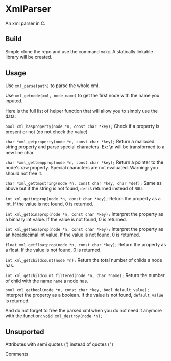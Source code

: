 # XmlParser

An xml parser in C.

## Build
Simple clone the repo and use the command ``make``. A statically linkable library will be created.

## Usage
Use ``xml_parse(path)`` to parse the whole xml.

Use ``xml_getnode(xml, node_name)`` to get the first node with the name you inputed.

Here is the full list of helper function that will allow you to simply use the data:


```bool xml_hasproperty(node *n, const char *key);``` Check if a property is present or not (do not check the value)


```char *xml_getproperty(node *n, const char *key);``` Return a malloced string property and parse special characters. Ex: \n will be transformed to a new line char.



```char *xml_gettempprop(node *n, const char *key);``` Return a pointer to the node's raw property. Special characters are not evaluated. Warning: you should not free it.


```char *xml_gettmpstring(node *n, const char *key, char *def);``` Same as above but if the string is not found, ``def`` is returned instead of ``NULL``


```int xml_getintprop(node *n, const char *key);``` Return the property as a int. If the value is not found, 0 is returned.


```int xml_getbinaprop(node *n, const char *key);``` Interpret the property as a binnary int value. If the value is not found, 0 is returned.


```int xml_gethexaprop(node *n, const char *key);``` Interpret the property as an hexadecimal int value. If the value is not found, 0 is returned.

```float xml_getfloatprop(node *n, const char *key);``` Return the property as a float. If the value is not found, 0 is returned.


```int xml_getchildcount(node *n);``` Return the total number of childs a node has.


```int xml_getchildcount_filtered(node *n, char *name);``` Return the number of child with the name ``name`` a node has.


```bool xml_getbool(node *n, const char *key, bool default_value);``` Interpret the property as a boolean. If the value is not found, ``default_value`` is returned.




And do not forget to free the parsed xml when you do not need it anymore with the function: ``void xml_destroy(node *n);``

## Unsuported
Attributes with semi quotes (') instead of quotes (")

Comments
